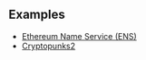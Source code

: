 ## Examples <!-- {docsify-ignore} -->

* [Ethereum Name Service (ENS)](https://github.com/dappradar/nft-sales-adapters/blob/main/src/adapters/ens/index.ts)
* [Cryptopunks2](https://github.com/dappradar/nft-sales-adapters/blob/main/src/adapters/cryptopunks2/index.ts)